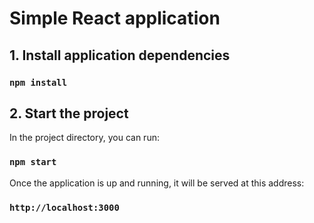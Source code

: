 # Simple React application

## 1. Install application dependencies

### `npm install`

## 2. Start the project

In the project directory, you can run:

### `npm start`

Once the application is up and running, it will be served at this address:

### `http://localhost:3000`

